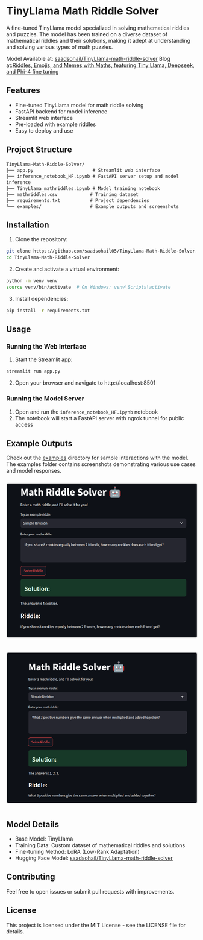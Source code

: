 # TinyLlama Math Riddle Solver

A fine-tuned TinyLlama model specialized in solving mathematical riddles and puzzles. The model has been trained on a diverse dataset of mathematical riddles and their solutions, making it adept at understanding and solving various types of math puzzles.

Model Available at: [saadsohail/TinyLlama-math-riddle-solver](https://huggingface.co/saadsohail/TinyLlama-math-riddle-solver)
Blog at:[Riddles, Emojis, and Memes with Maths, featuring Tiny Llama, Deepseek, and Phi-4 fine tuning](https://medium.com/@basil451287/riddles-emojis-and-memes-with-maths-featuring-tiny-llama-deepseek-r1-and-phi-4-fine-tuning-c7aadc00a438)

## Features

- Fine-tuned TinyLlama model for math riddle solving
- FastAPI backend for model inference
- Streamlit web interface
- Pre-loaded with example riddles
- Easy to deploy and use

## Project Structure

```
TinyLlama-Math-Riddle-Solver/
├── app.py                      # Streamlit web interface
├── inference_notebook_HF.ipynb # FastAPI server setup and model inference
├── TinyLlama_mathriddles.ipynb # Model training notebook
├── mathriddles.csv            # Training dataset
├── requirements.txt           # Project dependencies
└── examples/                  # Example outputs and screenshots
```

## Installation

1. Clone the repository:
```bash
git clone https://github.com/saadsohail05/TinyLlama-Math-Riddle-Solver.git
cd TinyLlama-Math-Riddle-Solver
```

2. Create and activate a virtual environment:
```bash
python -m venv venv
source venv/bin/activate  # On Windows: venv\Scripts\activate
```

3. Install dependencies:
```bash
pip install -r requirements.txt
```

## Usage

### Running the Web Interface

1. Start the Streamlit app:
```bash
streamlit run app.py
```

2. Open your browser and navigate to http://localhost:8501

### Running the Model Server

1. Open and run the `inference_notebook_HF.ipynb` notebook
2. The notebook will start a FastAPI server with ngrok tunnel for public access

## Example Outputs

Check out the [examples](examples/) directory for sample interactions with the model. The examples folder contains screenshots demonstrating various use cases and model responses.

<p align="center">
  <img src="examples/1.png" width="600" alt="Example 1" style="border: 2px solid #ddd; border-radius: 5px; margin: 10px 0;">
</p>
<p align="center">
  <img src="examples/2.png" width="600" alt="Example 2" style="border: 2px solid #ddd; border-radius: 5px; margin: 10px 0;">
</p>

## Model Details

- Base Model: TinyLlama
- Training Data: Custom dataset of mathematical riddles and solutions
- Fine-tuning Method: LoRA (Low-Rank Adaptation)
- Hugging Face Model: [saadsohail/TinyLlama-math-riddle-solver](https://huggingface.co/saadsohail/TinyLlama-math-riddle-solver)

## Contributing

Feel free to open issues or submit pull requests with improvements.

## License

This project is licensed under the MIT License - see the LICENSE file for details.
